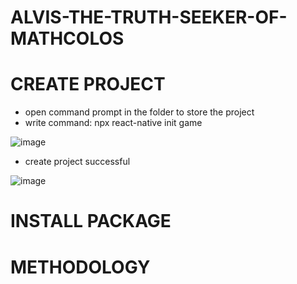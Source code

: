 # ALVIS-THE-TRUTH-SEEKER-OF-MATHCOLOS
# CREATE PROJECT
- open command prompt in the folder to store the project
- write command: npx react-native init game

![image](https://user-images.githubusercontent.com/90230459/147661797-231072f2-7ac8-46e5-bf4f-d22bc624cfbf.png)

- create project successful

![image](https://user-images.githubusercontent.com/90230459/147662125-ecccd4fa-5ab0-432f-bf0a-a8ee7ac114fe.png)

# INSTALL PACKAGE
# METHODOLOGY
